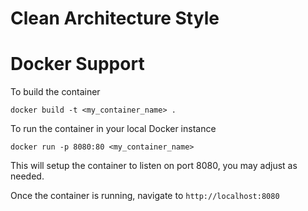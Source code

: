 # Clean Architecture Style



# Docker Support

To build the container

`docker build -t <my_container_name> .`

To run the container in your local Docker instance

`docker run -p 8080:80 <my_container_name>`

This will setup the container to listen on port 8080, you may adjust as needed.

Once the container is running, navigate to `http://localhost:8080`
